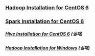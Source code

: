 ### [Hadoop Installation for CentOS 6](https://github.com/DevStarSJ/Study/tree/master/Blog/BigData/Hadoop/Install.CentOS6.md)

### [Spark Installation for CentOS 6](https://github.com/DevStarSJ/Study/tree/master/Blog/BigData/Hadoop/Spark.Install.CentOS6.md)

##### [Hive Installation for CentOS 6](https://github.com/DevStarSJ/Study/tree/master/Blog/BigData/Hadoop/Hive.Install.CentOS6.md) (실패)

##### [Hadoop Installation for Windows](https://github.com/DevStarSJ/Study/tree/master/Blog/BigData/Hadoop/Install.Windows.md) (실패)
